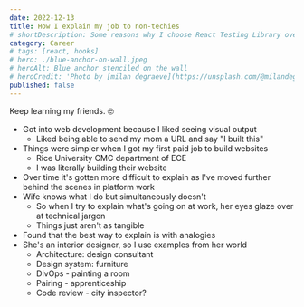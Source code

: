 ```yaml
---
date: 2022-12-13
title: How I explain my job to non-techies
# shortDescription: Some reasons why I choose React Testing Library over Enzyme for testing React components
category: Career
# tags: [react, hooks]
# hero: ./blue-anchor-on-wall.jpeg
# heroAlt: Blue anchor stenciled on the wall
# heroCredit: 'Photo by [milan degraeve](https://unsplash.com/@milandegraeve)'
published: false
---
```


Keep learning my friends. 🤓

- Got into web development because I liked seeing visual output
  - Liked being able to send my mom a URL and say "I built this"
- Things were simpler when I got my first paid job to build websites
  - Rice University CMC department of ECE
  - I was literally building their website
- Over time it's gotten more difficult to explain as I've moved further behind the scenes in platform work
- Wife knows what I do but simultaneously doesn't
  - So when I try to explain what's going on at work, her eyes glaze over at technical jargon
  - Things just aren't as tangible
- Found that the best way to explain is with analogies
- She's an interior designer, so I use examples from her world
  - Architecture: design consultant
  - Design system: furniture
  - DivOps - painting a room
  - Pairing - apprenticeship
  - Code review - city inspector?
